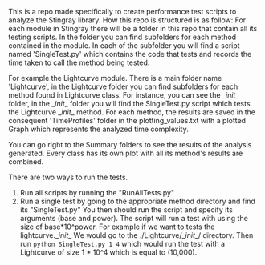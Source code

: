 This is a repo made specifically to create performance test scripts to analyze the Stingray library.
How this repo is structured is as follow:
For each module in Stingray there will be a folder in this repo that contain all its testing scripts.
In the folder you can find subfolders for each method contained in the module.
In each of the subfolder you will find a script named 'SingleTest.py' which contains the code that tests and records the time taken to call the method being tested.

For example the Lightcurve module.
There is a main folder name 'Lightcurve', in the Lightcurve folder you can find subfolders for each method found in Lightcurve class.
For instance, you can see the \__init__ folder, in the \__init__ folder you will find the SingleTest.py script which tests the Lightcurve \__init__ method.
For each method, the results are saved in the consequent 'TimeProfiles' folder in the plotting_values.txt with a plotted Graph which represents the analyzed time complexity.

You can go right to the Summary folders to see the results of the analysis generated. Every class has its own plot with all its method's results are combined.

There are two ways to run the tests.
1. Run all scripts by running the "RunAllTests.py"
2. Run a single test by going to the appropriate method directory and find its "SingleTest.py"
   You then should run the script and specify its arguments (base and power). The script will run a test with using the size of base*10^power.
   For example if we want to tests the lightcurve.\__init__ We would go to the ./Lightcurve/\__init__/ directory.
   Then run `python SingleTest.py 1 4` which would run the test with a Lightcurve of size 1 * 10^4 which is equal to (10,000).


    
